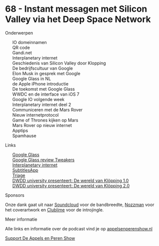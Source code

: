 # 68 - Instant messagen met Silicon Valley via het Deep Space Network

<p>Onderwerpen</p>

<p><ul>IO domeinnamen<br />
QR code<br />
Gandi.net<br />
Interplanetary internet<br />
Geschiedenis van Silicon Valley door Klopping<br />
De bedrijfscultuur van Google<br />
Elon Musk in gesprek met Google<br />
Google Glass in NL<br />
de Apple iPhone introductie<br />
De toekomst met Google Glass<br />
WWDC en de interface van iOS 7<br />
Google IO volgende week<br />
Interplanetary internet deel 2<br />
Communiceren met de Mars Rover<br />
Nieuw internetprotocol<br />
Game of Thrones kijken op Mars<br />
Mars Rover op nieuw internet<br />
Apptips<br />
Spamhause<br />
</ul>Links</p>

<p><ul><a href="http://youtu.be/ZTd1wNBiRDQ">Google Glass</a><br />
<a href="http://tweakers.net/video/7621/google-glass.html">Google Glass review Tweakers</a><br />
<a href="http://www.theverge.com/2013/5/6/4304462/vint-cerf-on-an-interplanetary-internet">Interplanetary internet</a><br />
<a href="http://subtitlesapp.com/">SubtitlesApp</a><br />
<a href="https://itunes.apple.com/us/app/triage-email-first-aid/id626094320?mt=8">Triage</a><br />
<a href="http://www.uitzendinggemist.nl/afleveringen/1339329">DWDD university presenteert: De wereld van Klöpping 1.0</a><br />
<a href="http://www.uitzendinggemist.nl/afleveringen/1340814">DWDD university presenteert: De wereld van Klöpping 2.0</a><br />
</ul>Sponsors</p>

<p>Onze dank gaat uit naar <a href="http://soundcloud.com/">Soundcloud</a> voor de bandbreedte, <a href="http://www.nozzman.com/">Nozzman</a> voor het coverartwork en <a href="http://twitter.com/#!/clublime">Clublime</a> voor de introjingle.</p>

<p>Meer informatie</p>

<p>Alle links en informatie over de podcast vind je op <a href="http://appelsenperenshow.nl/">appelsenperenshow.nl</a></p><p><a href="https://www.patreon.com/appelsenperenshow" rel="payment">Support De Appels en Peren Show</a></p>